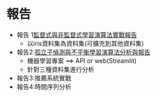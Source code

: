 
# 報告 
- 報告 1[監督式與非監督式學習演算法實戰報告](iris.md)
  - 以iris資料集為資料集(可擴充到其他資料集)
- 報告2:[孤立子偵測與不平衡學習演算法分析與報告](Outliear.md)
  - 機器學習專案 ==> API or web(Streamlit) 
  - 針對三種資料集進行分析
- 報告3:推薦系統實戰
- 報告4:時間序列分析



